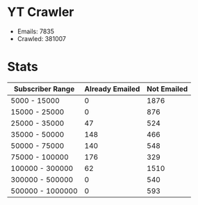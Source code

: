 # YT Crawler
- Emails: 7835
- Crawled: 381007

# Stats
| Subscriber Range  | Already Emailed | Not Emailed |
|-------|-------|-------|
| 5000 - 15000 | 0 | 1876 |
| 15000 - 25000 | 0 | 876 |
| 25000 - 35000 | 47 | 524 |
| 35000 - 50000 | 148 | 466 |
| 50000 - 75000 | 140 | 548 |
| 75000 - 100000 | 176 | 329 |
| 100000 - 300000 | 62 | 1510 |
| 300000 - 500000 | 0 | 540 |
| 500000 - 1000000 | 0 | 593 |
